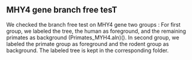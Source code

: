 
## MHY4 gene branch free tesT
We checked the branch free test on MHY4 gene two groups : For first group, we labeled the tree, the human as foreground, and the remaining primates as background (Primates_MYH4.aln)().
 In second group, we labeled the primate group as foreground and the rodent group as background. The labeled tree is kept in the corresponding folder.
